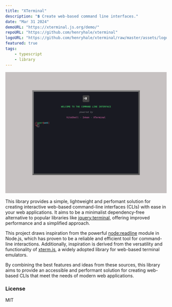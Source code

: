 ```yaml
---
title: "XTerminal"
description: "💲 Create web-based command line interfaces."
date: "Mar 31 2024"
demoURL: "https://xterminal.js.org/demo/"
repoURL: "https://github.com/henryhale/xterminal"
logoURL: "https://github.com/henryhale/xterminal/raw/master/assets/logo-rounded.png"
featured: true
tags:
    - typescript
    - library
---
```


![XTerminal](https://github.com/henryhale/vix/raw/master/media/preview.png)

This library provides a simple, lightweight and perfomant solution for creating interactive web-based command-line interfaces (CLIs) with ease in your web applications. It aims to be a minimalist dependency-free alternative to popular libraries like [jquery.terminal](https://github.com/jcubic/jquery.terminal), offering improved performance and a simplified approach.

This project draws inspiration from the powerful [node:readline](https://nodejs.org/api/readline.html) module in Node.js, which has proven to be a reliable and efficient tool for command-line interactions. Additionally, inspiration is derived from the versatility and functionality of [xterm.js](https://github.com/xtermjs), a widely adopted library for web-based terminal emulators.

By combining the best features and ideas from these sources, this library aims to provide an accessible and performant solution for creating web-based CLIs that meet the needs of modern web applications.

### License

MIT
